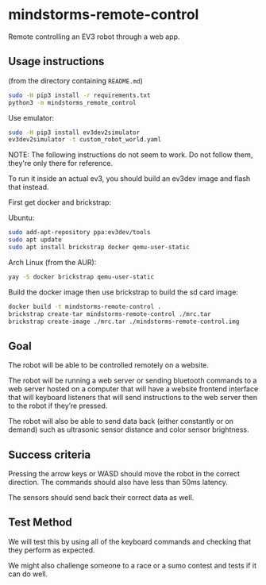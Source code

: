 # mindstorms-remote-control

Remote controlling an EV3 robot through a web app.

## Usage instructions

(from the directory containing `README.md`)

```sh
sudo -H pip3 install -r requirements.txt
python3 -m mindstorms_remote_control
```

Use emulator:

```sh
sudo -H pip3 install ev3dev2simulator
ev3dev2simulator -t custom_robot_world.yaml
```

NOTE: The following instructions do not seem to work. Do not follow them, they're only there for reference.

To run it inside an actual ev3, you should build an ev3dev image and flash that instead.

First get docker and brickstrap:

Ubuntu:

```sh
sudo add-apt-repository ppa:ev3dev/tools
sudo apt update
sudo apt install brickstrap docker qemu-user-static
```

Arch Linux (from the AUR):

```sh
yay -S docker brickstrap qemu-user-static
```

Build the docker image then use brickstrap to build the sd card image:

```sh
docker build -t mindstorms-remote-control .
brickstrap create-tar mindstorms-remote-control ./mrc.tar
brickstrap create-image ./mrc.tar ./mindstorms-remote-control.img
```

## Goal

The robot will be able to be controlled remotely on a website.

The robot will be running a web server or sending bluetooth commands to a web server hosted on a computer that will have a website frontend interface that will keyboard listeners that will send instructions to the web server then to the robot if they’re pressed.

The robot will also be able to send data back (either constantly or on demand) such as ultrasonic sensor distance and color sensor brightness.

## Success criteria

Pressing the arrow keys or WASD should move the robot in the correct direction. The commands should also have less than 50ms latency.

The sensors should send back their correct data as well.

## Test Method

We will test this by using all of the keyboard commands and checking that they perform as expected.

We might also challenge someone to a race or a sumo contest and tests if it can do well.
